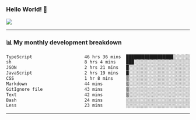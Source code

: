 ### Hello World! 👋

<a>
  <img align="center" src="https://github-readme-stats.vercel.app/api?username=megatunger&count_private=true&include_all_commits=true&bg_color=30,56CCF2,2F80ED&title_color=fff&text_color=fff" />
</a>

------
### 📊 My monthly development breakdown

<!--START_SECTION:waka-->

```txt
TypeScript                    46 hrs 36 mins  ██████████████████░░░░░░░   71.76 %
sh                            8 hrs 4 mins    ███░░░░░░░░░░░░░░░░░░░░░░   12.44 %
JSON                          2 hrs 21 mins   █░░░░░░░░░░░░░░░░░░░░░░░░   03.62 %
JavaScript                    2 hrs 19 mins   █░░░░░░░░░░░░░░░░░░░░░░░░   03.59 %
CSS                           1 hr 8 mins     ▒░░░░░░░░░░░░░░░░░░░░░░░░   01.75 %
Markdown                      44 mins         ▒░░░░░░░░░░░░░░░░░░░░░░░░   01.13 %
GitIgnore file                43 mins         ▒░░░░░░░░░░░░░░░░░░░░░░░░   01.12 %
Text                          42 mins         ▒░░░░░░░░░░░░░░░░░░░░░░░░   01.10 %
Bash                          24 mins         ░░░░░░░░░░░░░░░░░░░░░░░░░   00.64 %
Less                          23 mins         ░░░░░░░░░░░░░░░░░░░░░░░░░   00.61 %
```

<!--END_SECTION:waka-->

------
